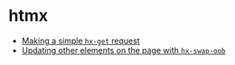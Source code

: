 # htmx

- [Making a simple `hx-get` request](making_an_hxget_request.md)
- [Updating other elements on the page with `hx-swap-oob`](out_of_band_swaps.md)